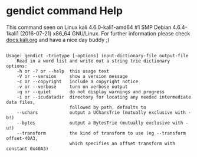 # gendict command Help
 
 This command seen on Linux kali 4.6.0-kali1-amd64 #1 SMP Debian 4.6.4-1kali1 (2016-07-21) x86_64 GNU/Linux. For further information please check [docs.kali.org](docs.kali.org) and have a nice day buddy ;) 

~~~

Usage: gendict -trietype [-options] input-dictionary-file output-file
	Read in a word list and write out a string trie dictionary
options:
	-h or -? or --help  this usage text
	-V or --version     show a version message
	-c or --copyright   include a copyright notice
	-v or --verbose     turn on verbose output
	-q or --quiet       do not display warnings and progress
	-i or --icudatadir  directory for locating any needed intermediate data files,
	                    followed by path, defaults to 
	--uchars            output a UCharsTrie (mutually exclusive with -b!)
	--bytes             output a BytesTrie (mutually exclusive with -u!)
	--transform         the kind of transform to use (eg --transform offset-40A3,
	                    which specifies an offset transform with constant 0x40A3)

~~~
